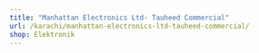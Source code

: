 ```yaml
---
title: "Manhattan Electronics Ltd- Tauheed Commercial"
url: /karachi/manhattan-electronics-ltd-tauheed-commercial/
shop: Elektronik
---
```

